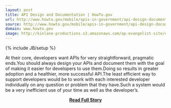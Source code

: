 ```yaml
---
layout: post
title: API Design and Documentation | HowTo.gov
url: http://www.howto.gov/mobile/apis-in-government/api-design-documentation
source: http://www.howto.gov/mobile/apis-in-government/api-design-documentation
domain: www.howto.gov
image: http://kinlane-productions.s3.amazonaws.com/ap-evangelist-site/curated/screenshots/7972_www_howto_gov.png
---
```

{% include JB/setup %}<p>At their core, developers want APIs for very straightforward, pragmatic ends.You should always design your APIs and document them with the goal of making it easier for developers to use them.Doing so results in greater adoption and a healthier, more successful API.The least efficient way to support developers would be to work with each interested developer individually on any question or problem that they have.Such a system would be a very inefficient use of your time as well as the developer’s.</p>
<center><p><a href="http://www.howto.gov/mobile/apis-in-government/api-design-documentation" style='padding:25px; font-sze:18px; font-weight: bold;'>Read Full Story</a></p></center>
